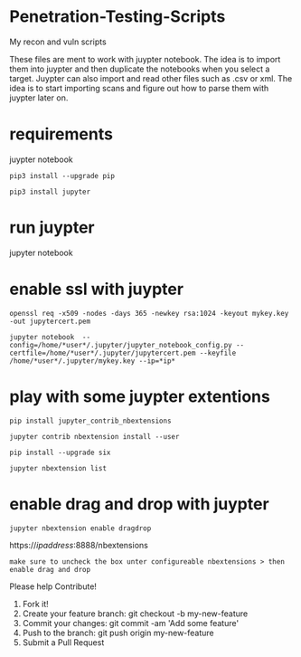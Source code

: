 # Penetration-Testing-Scripts
My recon and vuln scripts

These files are ment to work with juypter notebook. The idea is to import them into juypter and then duplicate the notebooks when you select a target. Juypter can also import and read other files such as .csv or xml. The idea is to start importing scans and figure out how to parse them with juypter later on. 

# requirements

juypter notebook
```
pip3 install --upgrade pip

pip3 install jupyter
```

# run juypter

jupyter notebook

# enable ssl with juypter
```
openssl req -x509 -nodes -days 365 -newkey rsa:1024 -keyout mykey.key -out jupytercert.pem

jupyter notebook  --config=/home/*user*/.jupyter/jupyter_notebook_config.py --certfile=/home/*user*/.jupyter/jupytercert.pem --keyfile /home/*user*/.jupyter/mykey.key --ip=*ip*
```
# play with some juypter extentions
```
pip install jupyter_contrib_nbextensions

jupyter contrib nbextension install --user

pip install --upgrade six

jupyter nbextension list
```
# enable drag and drop with juypter
```
jupyter nbextension enable dragdrop
```
https://*ipaddress*:8888/nbextensions
```
make sure to uncheck the box unter configureable nbextensions > then enable drag and drop
```

Please help Contribute!

1. Fork it!
2. Create your feature branch: git checkout -b my-new-feature
3. Commit your changes: git commit -am 'Add some feature'
4. Push to the branch: git push origin my-new-feature
5. Submit a Pull Request
